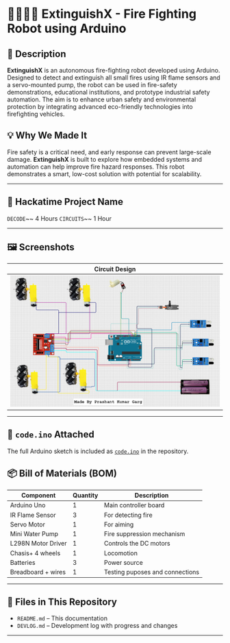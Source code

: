 # 🚒🧯👩‍🚒 ExtinguishX - Fire Fighting Robot using Arduino

## 📖 Description

**ExtinguishX** is an autonomous fire-fighting robot developed using Arduino. Designed to detect and extinguish all small fires using IR flame sensors and a servo-mounted pump, the robot can be used in fire-safety demonstrations, educational institutions, and prototype industrial safety automation. The aim is to enhance urban safety and environmental protection by integrating advanced eco-friendly technologies into firefighting vehicles. 


## 💡 Why We Made It

Fire safety is a critical need, and early response can prevent large-scale damage. **ExtinguishX** is built to explore how embedded systems and automation can help improve fire hazard responses. This robot demonstrates a smart, low-cost solution with potential for scalability.

---

## 🧠 Hackatime Project Name

`DECODE`~~ 4 Hours
`CIRCUITS`~~ 1 Hour

---

## 🖼️ Screenshots

| Circuit Design |
|------------|
| ![Circuit](decode.PNG) |


---
## 📄 `code.ino` Attached

The full Arduino sketch is included as [`code.ino`](code.ino) in the repository.  


## 📦 Bill of Materials (BOM)

| Component            | Quantity | Description                     |
|----------------------|----------|---------------------------------|
| Arduino Uno          | 1        | Main controller board           |
| IR Flame Sensor      | 3        | For detecting fire              |
| Servo Motor          | 1        | For aiming                      |
| Mini Water Pump      | 1        | Fire suppression mechanism      |
| L298N Motor Driver   | 1        | Controls the DC motors          |
| Chasis+ 4 wheels     | 1        | Locomotion                      |
| Batteries            | 3        | Power source                    |
| Breadboard + wires   | 1        | Testing puposes and connections |

---

## 📁 Files in This Repository

- `README.md` – This documentation
- `DEVLOG.md` – Development log with progress and changes

---
